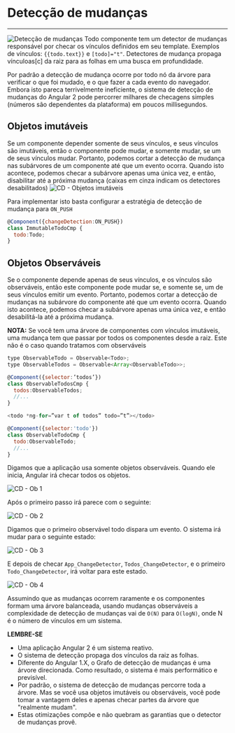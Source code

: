 # Detecção de mudanças
-----------------------------------

![Detecção de mudanças](http://36.media.tumblr.com/70d4551eef20b55b195c3232bf3d4e1b/tumblr_njb2puhhEa1qc0howo2_1280.png)
Todo componente tem um detector de mudanças responsável por checar os vínculos definidos em seu template. Exemplos de vínculos: `{{todo.text}}` e `[todo]="t"`. Detectores de mudança propaga vínculoas[c] da raiz para as folhas em uma busca em profundidade.

Por padrão a detecção de mudança ocorre por todo nó da árvore para verificar o que foi mudado, e o que fazer a cada evento do navegador. Embora isto pareca terrivelmente ineficiente, o sistema de detecção de mudanças do Angular 2 pode percorrer milhares de checagens simples (números são dependentes da plataforma) em poucos millisegundos.

## Objetos imutáveis
Se um componente depender somente de seus vínculos, e seus vínculos são imutáveis, então o componente pode mudar, e somente mudar, se um de seus vínculos mudar. Portanto, podemos cortar a detecção de mudança nas subárvores de um componente até que um evento ocorra. Quando isto acontece, podemos checar a subárvore apenas uma única vez, e então, disabilitar até a próxima mudança (caixas em cinza indicam os detectores desabilitados)
![CD - Objetos imutáveis](http://40.media.tumblr.com/0f43874fd6b8967f777ac9384122b589/tumblr_njb2puhhEa1qc0howo4_1280.png)

Para implementar isto basta configurar a estratégia de detecção de mudança para `ON_PUSH`

``` javascript
@Component({changeDetection:ON_PUSH})
class ImmutableTodoCmp {
  todo:Todo;
}
```

## Objetos Observáveis
Se o componente depende apenas de seus vínculos, e os vínculos são observáveis, então este componente pode mudar se, e somente se, um de seus vínculos emitir um evento. Portanto, podemos cortar a detecção de mudanças na subárvore do componente até que um evento ocorra. Quando isto acontece, podemos checar a subárvore apenas uma única vez, e então desabilitá-la até a próxima mudança.

**NOTA:** Se você tem uma árvore de componentes com vínculos imutáveis, uma mudança tem que passar por todos os componentes desde a raiz. Este não é o caso quando tratamos com observáveis

``` javascript
type ObservableTodo = Observable<Todo>;
type ObservableTodos = Observable<Array<ObservableTodo>>;

@Component({selector:’todos’})
class ObservableTodosCmp {
  todos:ObservableTodos;
  //...
}
```

``` javascript
<todo *ng-for=”var t of todos” todo=”t”></todo>
```

``` javascript
@Component({selector:'todo'})
class ObservableTodoCmp {
  todo:ObservableTodo;
  //...
}
```

Digamos que a aplicação usa somente objetos observáveis. Quando ele inicia, Angular irá checar todos os objetos.

![CD - Ob 1](http://40.media.tumblr.com/b9a743a15d23c3db9f910f4c7566b928/tumblr_njb2puhhEa1qc0howo5_1280.png)

Após o primeiro passo irá parece com o seguinte:

![CD - Ob 2](http://40.media.tumblr.com/5f4ba2e53fb3de05f9c199199f4aae77/tumblr_njb2puhhEa1qc0howo6_1280.png)

Digamos que o primeiro observável todo dispara um evento. O sistema irá mudar para o seguinte estado:

![CD - Ob 3](http://40.media.tumblr.com/cb54aedb3479e1b0578ae2c6c8c7ccc2/tumblr_njb2puhhEa1qc0howo7_1280.png)

E depois de checar `App_ChangeDetector`, `Todos_ChangeDetector`, e o primeiro `Todo_ChangeDetector`, irá voltar para este estado.

![CD - Ob 4](http://40.media.tumblr.com/5f4ba2e53fb3de05f9c199199f4aae77/tumblr_njb2puhhEa1qc0howo6_1280.png)

Assumindo que as mudanças ocorrem raramente e os componentes formam uma árvore balanceada, usando mudanças observáveis a complexidade de detecção de mudanças vai de `O(N)` para `O(logN)`, onde N é o número de vínculos em um sistema.

**LEMBRE-SE**
- Uma aplicação Angular 2 é um sistema reativo.
- O sistema de detecção propaga dos vínculos da raiz as folhas.
- Diferente do Angular 1.X, o Grafo de detecção de mudanças é uma árvore direcionada. Como resultado, o sistema é mais performático e previsível.
- Por padrão, o sistema de detecção de mudanças percorre toda a árvore. Mas se você usa objetos imutáveis ou observáveis, você pode tomar a vantagem deles e apenas checar partes da árvore que "realmente mudam".
- Estas otimizações compõe e não quebram as garantias que o detector de mudanças provê.
